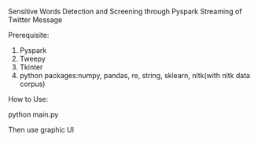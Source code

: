 Sensitive Words Detection and Screening through Pyspark Streaming of Twitter Message

Prerequisite:
1. Pyspark
2. Tweepy
3. Tkinter
4. python packages:numpy, pandas, re, string, sklearn, nltk(with nltk data corpus)

How to Use:

python main.py

Then use graphic UI
